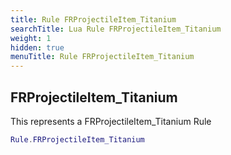 ```yaml
---
title: Rule FRProjectileItem_Titanium
searchTitle: Lua Rule FRProjectileItem_Titanium
weight: 1
hidden: true
menuTitle: Rule FRProjectileItem_Titanium
---
```

## FRProjectileItem_Titanium

This represents a FRProjectileItem_Titanium Rule
```lua
Rule.FRProjectileItem_Titanium
```